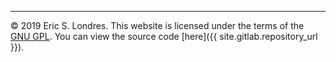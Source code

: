 ---
© 2019 Eric S. Londres. This website is licensed under the terms of the [GNU GPL](/gpl.txt). You can view the source code [here]({{ site.gitlab.repository_url }}).
